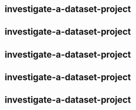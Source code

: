 # investigate-a-dataset-project
# investigate-a-dataset-project
# investigate-a-dataset-project
# investigate-a-dataset-project
# investigate-a-dataset-project
